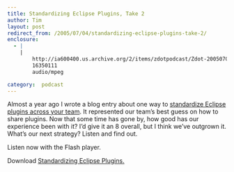 ```yaml
---
title: Standardizing Eclipse Plugins, Take 2
author: Tim
layout: post
redirect_from: /2005/07/04/standardizing-eclipse-plugins-take-2/
enclosure:
  - |
    |
        http://ia600400.us.archive.org/2/items/zdotpodcast/Zdot-20050704-StandardizingEclipsePlugins.mp3
        16350111
        audio/mpeg

category:  podcast
---
```

Almost a year ago I wrote a blog entry about one way to [standardize Eclipse plugins across your team][1]. It represented our team&#8217;s best guess on how to share plugins. Now that some time has gone by, how good has our experience been with it? I&#8217;d give it an 8 overall, but I think we&#8217;ve outgrown it. What&#8217;s our next strategy? Listen and find out.

Listen now with the Flash player.


Download [Standardizing Eclipse Plugins.][2]

 [1]: http://timshadel.com/blog/2004/08/28/eclipse-standardizing-plugins-across-your-team/ "[Eclipse] Standardizing plugins across your team"
 [2]: http://ia600400.us.archive.org/2/items/zdotpodcast/Zdot-20050704-StandardizingEclipsePlugins.mp3
